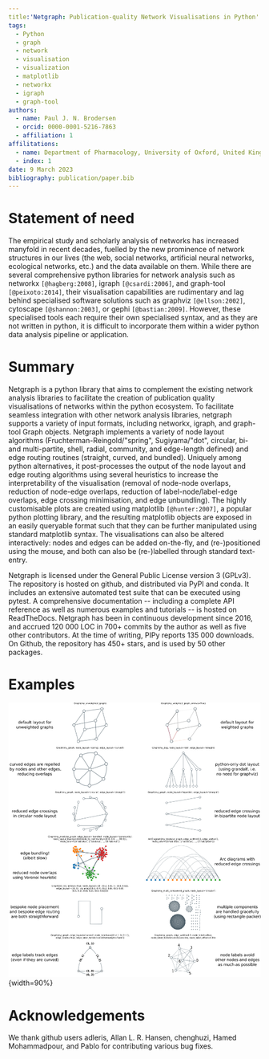 ```yaml
---
title:'Netgraph: Publication-quality Network Visualisations in Python'
tags:
  - Python
  - graph
  - network
  - visualisation
  - visualization
  - matplotlib
  - networkx
  - igraph
  - graph-tool
authors:
  - name: Paul J. N. Brodersen
  - orcid: 0000-0001-5216-7863
  - affiliation: 1
affilitations:
  - name: Department of Pharmacology, University of Oxford, United Kingdom
  - index: 1
date: 9 March 2023
bibliography: publication/paper.bib
---
```


# Statement of need

The empirical study and scholarly analysis of networks has increased manyfold in recent decades, fuelled by the new prominence of network structures in our lives (the web, social networks, artificial neural networks, ecological networks, etc.) and the data available on them. While there are several comprehensive python libraries for network analysis such as networkx `[@hagberg:2008]`, igraph `[@csardi:2006]`, and graph-tool `[@peixoto:2014]`, their visualisation capabilities are rudimentary and lag behind specialised software solutions such as graphviz `[@ellson:2002]`, cytoscape `[@shannon:2003]`, or gephi `[@bastian:2009]`. However, these specialised tools each require their own specialised syntax, and as they are not written in python, it is difficult to incorporate them within a wider python data analysis pipeline or application.

# Summary

Netgraph is a python library that aims to complement the existing network analysis libraries to facilitate the creation of publication quality visualisations of networks within the python ecosystem. To facilitate seamless integration with other network analysis libraries, netgraph supports a variety of input formats, including networkx, igraph, and graph-tool Graph objects. Netgraph implements a variety of node layout algorithms (Fruchterman-Reingold/"spring", Sugiyama/"dot", circular, bi- and multi-partite, shell, radial, community, and edge-length defined) and edge routing routines (straight, curved, and bundled). Uniquely among python alternatives, it post-processes the output of the node layout and edge routing algorithms using several heuristics to increase the interpretability of the visualisation (removal of node-node overlaps, reduction of node-edge overlaps, reduction of label-node/label-edge overlaps, edge crossing minimisation, and edge unbundling). The highly customisable plots are created using matplotlib `[@hunter:2007]`, a popular python plotting library, and the resulting matplotlib objects are exposed in an easily queryable format such that they can be further manipulated using standard matplotlib syntax. The visualisations can also be altered interactively: nodes and edges can be added on-the-fly, and (re-)positioned using the mouse, and both can also be (re-)labelled through standard text-entry.

Netgraph is licensed under the General Public License version 3 (GPLv3). The repository is hosted on github, and distributed via PyPI and conda. It includes an extensive automated test suite that can be executed using pytest. A comprehensive documentation -- including a complete API reference as well as numerous examples and tutorials -- is hosted on ReadTheDocs. Netgraph has been in continuous development since 2016, and accrued 120 000 LOC in 700+ commits by the author as well as five other contributors. At the time of writing, PIPy reports 135 000 downloads. On Github, the repository has 450+ stars, and is used by 50 other packages.

# Examples

![Example visualisations](figures/gallery_portrait.png){width=90%}

# Acknowledgements

We thank github users adleris, Allan L. R. Hansen, chenghuzi, Hamed Mohammadpour, and Pablo for contributing various bug fixes.
